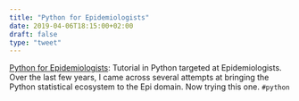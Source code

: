 ```yaml
---
title: "Python for Epidemiologists"
date: 2019-04-06T18:15:00+02:00
draft: false
type: "tweet"
---
```


[Python for Epidemiologists](https://github.com/pzivich/Python-for-Epidemiologists): Tutorial in Python targeted at Epidemiologists. Over
the last few years, I came across several attempts at bringing the Python
statistical ecosystem to the Epi domain. Now trying this one. `#python`

